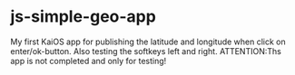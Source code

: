 # js-simple-geo-app
My first KaiOS app for publishing the latitude and longitude when click on enter/ok-button. Also testing the softkeys left and right.
ATTENTION:Ths app is not completed and only for testing!
